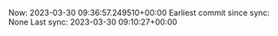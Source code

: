 Now: 2023-03-30 09:36:57.249510+00:00 Earliest commit since sync: None Last sync: 2023-03-30 09:10:27+00:00
